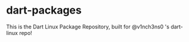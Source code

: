 # dart-packages
This is the Dart Linux Package Repository, built for @v1nch3ns0 's dart-linux repo!
